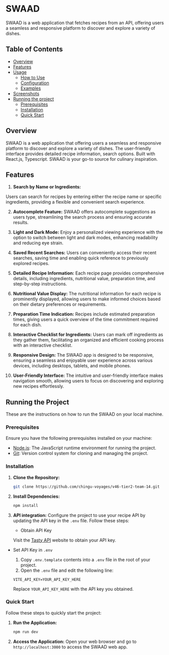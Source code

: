 
# SWAAD

SWAAD is a web application that fetches recipes from an API, offering users a seamless and responsive platform to discover and explore a variety of dishes. 

## Table of Contents

- [Overview](#overview)
- [Features](#features)
- [Usage](#usage)
  - [How to Use](#how-to-use)
  - [Configuration](#configuration)
  - [Examples](#examples)
- [Screenshots](#screenshots)
- [Running the project](#runnig-the-project)
  - [Prerequisites](#prerequisites)
  - [Installation](#installation)
  - [Quick Start](#quick-start)

## Overview

SWAAD is a web application that  offering users a seamless and responsive platform to discover and explore a variety of dishes. The user-friendly interface provides detailed recipe information, search options.
 Built with React.js, Typescript. SWAAD is your go-to source for culinary inspiration.

 ## Features

1. **Search by Name or Ingredients:**
  
Users can search for recipes by entering either the recipe name or specific ingredients, providing a flexible and convenient search experience.

2. **Autocomplete Feature:**
 SWAAD offers autocomplete suggestions as users type, streamlining the search process and ensuring accurate results.

3. **Light and Dark Mode:**
 Enjoy a personalized viewing experience with the option to switch between light and dark modes, enhancing readability and reducing eye strain.

4. **Saved Recent Searches:**
Users can conveniently access their recent searches, saving time and enabling quick reference to previously explored recipes.

5. **Detailed Recipe Information:**
Each recipe page provides comprehensive details, including ingredients, nutritional value, preparation time, and step-by-step instructions.

6. **Nutritional Value Display:**
 The nutritional information for each recipe is prominently displayed, allowing users to make informed choices based on their dietary preferences or requirements.

7. **Preparation Time Indication:**
Recipes include estimated preparation times, giving users a quick overview of the time commitment required for each dish.

8. **Interactive Checklist for Ingredients:**
Users can mark off ingredients as they gather them, facilitating an organized and efficient cooking process with an interactive checklist.

9. **Responsive Design:**
 The SWAAD app is designed to be responsive, ensuring a seamless and enjoyable user experience across various devices, including desktops, tablets, and mobile phones.

10. **User-Friendly Interface:**
The intuitive and user-friendly interface makes navigation smooth, allowing users to focus on discovering and exploring new recipes effortlessly.


## Running the Project

These are the instructions on how to run the SWAAD on your local machine.

### Prerequisites

Ensure you have the following prerequisites installed on your machine:

- [Node.js](https://nodejs.org/en/download/): The JavaScript runtime environment for running the project.
- [Git](https://git-scm.com/book/en/v2/Getting-Started-Installing-Git): Version control system for cloning and managing the project.

### Installation

1. **Clone the Repository:**
    ```bash
    git clone https://github.com/chingu-voyages/v46-tier2-team-14.git
 
    ```

2. **Install Dependencies:**
    ```bash
    npm install
3. **API integration:**
Configure the project to use your recipe API by updating the API key in the `.env` file. Follow these steps:
   - Obtain API Key

    Visit the [Tasty API](https://rapidapi.com/apidojo/api/tasty) website to obtain your API key.

  - Set API Key in `.env`

    1. Copy `.env.template` contents into a `.env` file in the root of your project.
    2. Open the `.env` file and edit the following line:

    ```env
    VITE_API_KEY=YOUR_API_KEY_HERE
    ```

    Replace `YOUR_API_KEY_HERE` with the API key you obtained.

### Quick Start

Follow these steps to quickly start the project:

1. **Run the Application:**
    ```bash
    npm run dev
    ```

2. **Access the Application:**
   Open your web browser and go to `http://localhost:3000` to access the SWAAD web app.


















